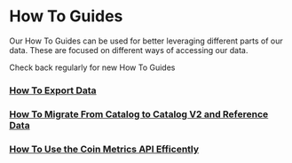 # How To Guides

Our How To Guides can be used for better leveraging different parts of our data. These are focused on different ways of accessing our data.&#x20;

Check back regularly for new How To Guides

### [How To Export Data](exporting-data.md)

### [How To Migrate From Catalog to Catalog V2 and Reference Data](./#how-to-migrate-from-catalog-to-catalog-v2-and-reference-data)

### [How To Use the Coin Metrics API Efficently ](./#how-to-use-the-coin-metrics-api-efficently)
